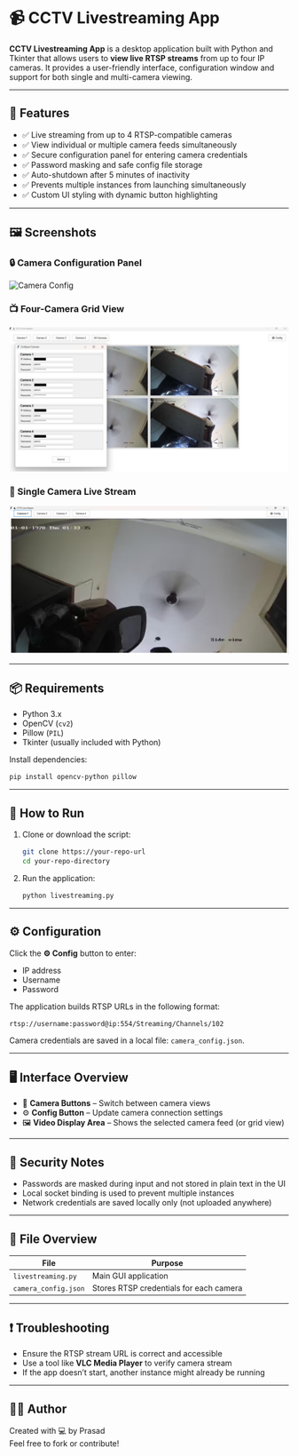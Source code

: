 # 📹 CCTV Livestreaming App

**CCTV Livestreaming App** is a desktop application built with Python and Tkinter that allows users to **view live RTSP streams** from up to four IP cameras. It provides a user-friendly interface, configuration window and support for both single and multi-camera viewing.

---

## 🧰 Features

- ✅ Live streaming from up to 4 RTSP-compatible cameras  
- ✅ View individual or multiple camera feeds simultaneously  
- ✅ Secure configuration panel for entering camera credentials  
- ✅ Password masking and safe config file storage  
- ✅ Auto-shutdown after 5 minutes of inactivity  
- ✅ Prevents multiple instances from launching simultaneously  
- ✅ Custom UI styling with dynamic button highlighting  

---

## 🖼️ Screenshots

### 🔒 Camera Configuration Panel
![Camera Config](camera_config.png)

### 📺 Four-Camera Grid View
![All Cameras](all_cameras.png)

### 🔁 Single Camera Live Stream
![Camera 1 View](camera1.png)

---

## 📦 Requirements

- Python 3.x  
- OpenCV (`cv2`)  
- Pillow (`PIL`)  
- Tkinter (usually included with Python)

Install dependencies:

```bash
pip install opencv-python pillow
```

---

## 🚀 How to Run

1. Clone or download the script:
   ```bash
   git clone https://your-repo-url
   cd your-repo-directory
   ```

2. Run the application:
   ```bash
   python livestreaming.py
   ```

---

## ⚙️ Configuration

Click the **⚙️ Config** button to enter:
- IP address
- Username
- Password

The application builds RTSP URLs in the following format:

```
rtsp://username:password@ip:554/Streaming/Channels/102
```

Camera credentials are saved in a local file: `camera_config.json`.

---

## 🖥️ Interface Overview

- 🔘 **Camera Buttons** – Switch between camera views  
- ⚙️ **Config Button** – Update camera connection settings  
- 🖼️ **Video Display Area** – Shows the selected camera feed (or grid view)

---

## 🔐 Security Notes

- Passwords are masked during input and not stored in plain text in the UI  
- Local socket binding is used to prevent multiple instances  
- Network credentials are saved locally only (not uploaded anywhere)

---

## 📁 File Overview

| File                | Purpose                                  |
|---------------------|-------------------------------------------|
| `livestreaming.py`  | Main GUI application                      |
| `camera_config.json`| Stores RTSP credentials for each camera   |

---

## ❗ Troubleshooting

- Ensure the RTSP stream URL is correct and accessible  
- Use a tool like **VLC Media Player** to verify camera stream  
- If the app doesn’t start, another instance might already be running

---

## 🙋‍♂️ Author

Created with 💻 by Prasad  
Feel free to fork or contribute!
